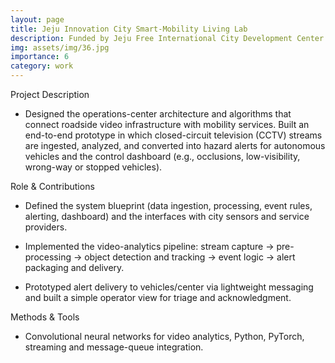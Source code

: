 ```yaml
---
layout: page
title: Jeju Innovation City Smart-Mobility Living Lab
description: Funded by Jeju Free International City Development Center
img: assets/img/36.jpg
importance: 6
category: work
---
```


Project Description 

- Designed the operations-center architecture and algorithms that connect roadside video infrastructure with mobility services. Built an end-to-end prototype in which closed-circuit television (CCTV) streams are ingested, analyzed, and converted into hazard alerts for autonomous vehicles and the control dashboard (e.g., occlusions, low-visibility, wrong-way or stopped vehicles).

Role & Contributions 

- Defined the system blueprint (data ingestion, processing, event rules, alerting, dashboard) and the interfaces with city sensors and service providers.
  
- Implemented the video-analytics pipeline: stream capture → pre-processing → object detection and tracking → event logic → alert packaging and delivery.
  
- Prototyped alert delivery to vehicles/center via lightweight messaging and built a simple operator view for triage and acknowledgment.

Methods & Tools 

- Convolutional neural networks for video analytics, Python, PyTorch, streaming and message-queue integration.
